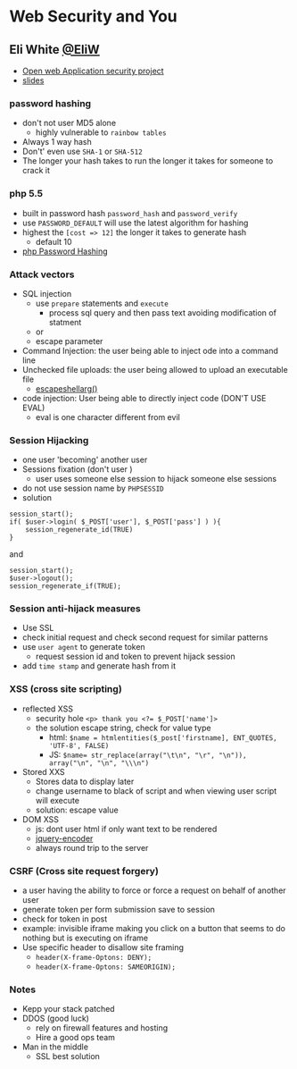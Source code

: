 # Web Security and You
## Eli White [@EliW](https://twitter.com/EliW)

- [Open web Application security project](http://owasp.org/)
- [slides](http://eliw.com/wp-content/uploads/2016/02/sunshine.security.pdf)

### password hashing
- don't not user MD5 alone
	- highly vulnerable to `rainbow tables`
- Always 1 way hash
- Don't' even use `SHA-1` or `SHA-512`
- The longer your hash takes to run the longer it takes for someone to crack it

### php 5.5
- built in password hash `password_hash` and `password_verify`
- use `PASSWORD_DEFAULT` will use the latest algorithm for hashing
- highest the `[cost => 12]` the longer it takes to generate hash
	- default 10
- [php Password Hashing](http://php.net/password)

### Attack vectors
- SQL injection
	- use `prepare` statements and `execute`
		- process sql query and then pass text avoiding modification of statment
	- or
	- escape parameter
- Command Injection: the user being able to inject ode into a command line
- Unchecked file uploads: the user being allowed to upload an executable file
	- [escapeshellarg()](http://php.net/manual/en/function.escapeshellarg.php)
- code injection: User being able to directly inject code (DON'T USE EVAL)
	- eval is one character different from evil

### Session Hijacking
- one user 'becoming' another user
- Sessions fixation (don't user )
	- user uses someone else session to hijack someone else sessions
- do not use session name by `PHPSESSID`
- solution

```
session_start();
if( $user->login( $_POST['user'], $_POST['pass'] ) ){
	session_regenerate_id(TRUE)
}
```

and

```
session_start();
$user->logout();
session_regenerate_if(TRUE);
```

### Session anti-hijack measures 
- Use SSL
- check initial request and check second request for similar patterns
- use `user agent` to generate token 
	- request session id and token to prevent hijack session
- add `time stamp` and generate hash from it

### XSS (cross site scripting)

- reflected XSS
	- security hole `<p> thank you <?= $_POST['name']>`
	- the solution escape string, check for value type
		- html: `$name = htmlentities($_post['firstname], ENT_QUOTES, 'UTF-8', FALSE)`
		- JS: `$name= str_replace(array("\t\n", "\r", "\n")), array("\n", "\n", "\\\n")`
- Stored XXS
	- Stores data to display later
	- change username to black of script and when viewing user script will execute
	- solution: escape value
- DOM XSS
	- js: dont user html if only want text to be rendered
	- [jquery-encoder](https://github.com/chrisisbeef/jquery-encoder)
	- always round trip to the server

### CSRF (Cross site request forgery)

- a user having the ability to force or force a request on behalf of another user
- generate token per form submission save to session
- check for token in post
- example: invisible iframe making you click on a button that seems to do nothing but is executing on iframe
- Use specific header to disallow site framing
	- `header(X-frame-Optons: DENY);`
	- `header(X-frame-Optons: SAMEORIGIN);`

### Notes

- Kepp your stack patched
- DDOS (good luck)
	- rely on firewall features and hosting
	- Hire a good ops team
- Man in the middle
	- SSL best solution